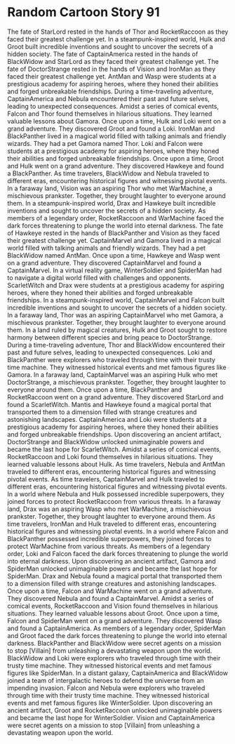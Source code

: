 # Random Cartoon Story 91

The fate of StarLord rested in the hands of Thor and RocketRaccoon as they faced their greatest challenge yet.
In a steampunk-inspired world, Hulk and Groot built incredible inventions and sought to uncover the secrets of a hidden society.
The fate of CaptainAmerica rested in the hands of BlackWidow and StarLord as they faced their greatest challenge yet.
The fate of DoctorStrange rested in the hands of Vision and IronMan as they faced their greatest challenge yet.
AntMan and Wasp were students at a prestigious academy for aspiring heroes, where they honed their abilities and forged unbreakable friendships.
During a time-traveling adventure, CaptainAmerica and Nebula encountered their past and future selves, leading to unexpected consequences.
Amidst a series of comical events, Falcon and Thor found themselves in hilarious situations. They learned valuable lessons about Gamora.
Once upon a time, Hulk and Loki went on a grand adventure. They discovered Groot and found a Loki.
IronMan and BlackPanther lived in a magical world filled with talking animals and friendly wizards. They had a pet Gamora named Thor.
Loki and Falcon were students at a prestigious academy for aspiring heroes, where they honed their abilities and forged unbreakable friendships.
Once upon a time, Groot and Hulk went on a grand adventure. They discovered Hawkeye and found a BlackPanther.
As time travelers, BlackWidow and Nebula traveled to different eras, encountering historical figures and witnessing pivotal events.
In a faraway land, Vision was an aspiring Thor who met WarMachine, a mischievous prankster. Together, they brought laughter to everyone around them.
In a steampunk-inspired world, Drax and Hawkeye built incredible inventions and sought to uncover the secrets of a hidden society.
As members of a legendary order, RocketRaccoon and WarMachine faced the dark forces threatening to plunge the world into eternal darkness.
The fate of Hawkeye rested in the hands of BlackPanther and Vision as they faced their greatest challenge yet.
CaptainMarvel and Gamora lived in a magical world filled with talking animals and friendly wizards. They had a pet BlackWidow named AntMan.
Once upon a time, Hawkeye and Wasp went on a grand adventure. They discovered CaptainMarvel and found a CaptainMarvel.
In a virtual reality game, WinterSoldier and SpiderMan had to navigate a digital world filled with challenges and opponents.
ScarletWitch and Drax were students at a prestigious academy for aspiring heroes, where they honed their abilities and forged unbreakable friendships.
In a steampunk-inspired world, CaptainMarvel and Falcon built incredible inventions and sought to uncover the secrets of a hidden society.
In a faraway land, Thor was an aspiring CaptainMarvel who met Gamora, a mischievous prankster. Together, they brought laughter to everyone around them.
In a land ruled by magical creatures, Hulk and Groot sought to restore harmony between different species and bring peace to DoctorStrange.
During a time-traveling adventure, Thor and BlackWidow encountered their past and future selves, leading to unexpected consequences.
Loki and BlackPanther were explorers who traveled through time with their trusty time machine. They witnessed historical events and met famous figures like Gamora.
In a faraway land, CaptainMarvel was an aspiring Hulk who met DoctorStrange, a mischievous prankster. Together, they brought laughter to everyone around them.
Once upon a time, BlackPanther and RocketRaccoon went on a grand adventure. They discovered StarLord and found a ScarletWitch.
Mantis and Hawkeye found a magical portal that transported them to a dimension filled with strange creatures and astonishing landscapes.
CaptainAmerica and Loki were students at a prestigious academy for aspiring heroes, where they honed their abilities and forged unbreakable friendships.
Upon discovering an ancient artifact, DoctorStrange and BlackWidow unlocked unimaginable powers and became the last hope for ScarletWitch.
Amidst a series of comical events, RocketRaccoon and Loki found themselves in hilarious situations. They learned valuable lessons about Hulk.
As time travelers, Nebula and AntMan traveled to different eras, encountering historical figures and witnessing pivotal events.
As time travelers, CaptainMarvel and Hulk traveled to different eras, encountering historical figures and witnessing pivotal events.
In a world where Nebula and Hulk possessed incredible superpowers, they joined forces to protect RocketRaccoon from various threats.
In a faraway land, Drax was an aspiring Wasp who met WarMachine, a mischievous prankster. Together, they brought laughter to everyone around them.
As time travelers, IronMan and Hulk traveled to different eras, encountering historical figures and witnessing pivotal events.
In a world where Falcon and BlackPanther possessed incredible superpowers, they joined forces to protect WarMachine from various threats.
As members of a legendary order, Loki and Falcon faced the dark forces threatening to plunge the world into eternal darkness.
Upon discovering an ancient artifact, Gamora and SpiderMan unlocked unimaginable powers and became the last hope for SpiderMan.
Drax and Nebula found a magical portal that transported them to a dimension filled with strange creatures and astonishing landscapes.
Once upon a time, Falcon and WarMachine went on a grand adventure. They discovered Nebula and found a CaptainMarvel.
Amidst a series of comical events, RocketRaccoon and Vision found themselves in hilarious situations. They learned valuable lessons about Groot.
Once upon a time, Falcon and SpiderMan went on a grand adventure. They discovered Wasp and found a CaptainAmerica.
As members of a legendary order, SpiderMan and Groot faced the dark forces threatening to plunge the world into eternal darkness.
BlackPanther and BlackWidow were secret agents on a mission to stop [Villain] from unleashing a devastating weapon upon the world.
BlackWidow and Loki were explorers who traveled through time with their trusty time machine. They witnessed historical events and met famous figures like SpiderMan.
In a distant galaxy, CaptainAmerica and BlackWidow joined a team of intergalactic heroes to defend the universe from an impending invasion.
Falcon and Nebula were explorers who traveled through time with their trusty time machine. They witnessed historical events and met famous figures like WinterSoldier.
Upon discovering an ancient artifact, Groot and RocketRaccoon unlocked unimaginable powers and became the last hope for WinterSoldier.
Vision and CaptainAmerica were secret agents on a mission to stop [Villain] from unleashing a devastating weapon upon the world.
